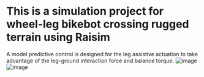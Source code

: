 This is a simulation project for wheel-leg bikebot crossing rugged terrain using Raisim
==========================
A model predictive control is designed for the leg assistive
actuation to take advantage of the leg-ground interaction force
and balance torque.
![image](https://user-images.githubusercontent.com/35949664/177945929-40849e89-40bb-4c1d-a30c-74fcec280bb1.png)
![image](https://user-images.githubusercontent.com/35949664/177945287-9018f8e9-4cdd-49df-bbf9-908ab51f526e.png)
